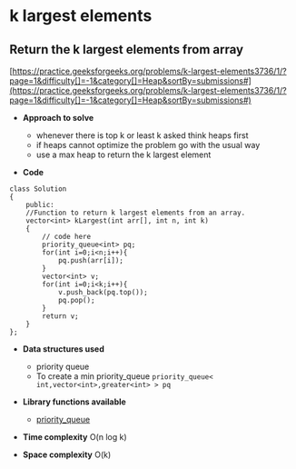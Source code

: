 # k largest elements

## Return the k largest elements from array

[https://practice.geeksforgeeks.org/problems/k-largest-elements3736/1/?page=1&difficulty[]=-1&category[]=Heap&sortBy=submissions#](https://practice.geeksforgeeks.org/problems/k-largest-elements3736/1/?page=1&difficulty[]=-1&category[]=Heap&sortBy=submissions#)


* **Approach to solve**

  * whenever there is top k or least k asked think heaps first 
  * if heaps cannot optimize the problem go with the usual way
  * use a max heap to return the k largest element


  
* **Code**

```
class Solution
{
    public:
    //Function to return k largest elements from an array.
    vector<int> kLargest(int arr[], int n, int k)
    {
        // code here
        priority_queue<int> pq;
        for(int i=0;i<n;i++){
            pq.push(arr[i]);
        }
        vector<int> v;
        for(int i=0;i<k;i++){
            v.push_back(pq.top());
            pq.pop();
        }
        return v;
    }
};
```

* **Data structures used**

  * priority queue
  * To create a min priority_queue ```priority_queue< int,vector<int>,greater<int> > pq```
  
* **Library functions available**

  * [priority_queue](https://en.cppreference.com/w/cpp/container/priority_queue) 

* **Time complexity** O(n log k)

* **Space complexity** O(k)

  
